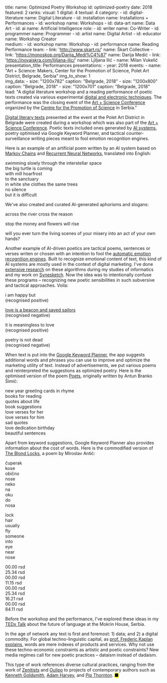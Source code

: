 title: 
    name: Optimized Poetry Workshop
id: optimized-poetry
date: 2018
featured: 2
ranks:
    visual: 1
    digital: 4 
    textual: 4
category: 
    - id: digital-literature
      name: Digital Literature
    - id: installation
      name: Installations + Performances
    - id: workshop
      name: Workshops
    - id: data-art
      name: Data Art
    - id: ai
      name: Artificial Intelligence
role:
    - id: writer
      name: Co-Writer
    - id: programmer
      name: Programmer
    - id: artist
      name: Digital Artist
    - id: educator
      name: Workshop Creator  
medium:
    - id: workshop
      name: Workshop
    - id: performance
      name: Reading Performance
team:
    - link: 'http://www.skart.rs/'
      name: Škart Collective
    - link: 'https://monoskop.org/Darija_Medi%C4%87'
      name: Darija Medić
    - link: 'https://novaiskra.com/ljiljana-ilic/'
      name: Ljiljana Ilić
    - name: Milan Vukelić
presentation_title: Performances
presentations:
    - year: 2018
      events:
        - name: "<span class='italic-style'>Art + Science: Makers</span>, Center for the Promotion of Science, Polet Art District, Belgrade, Serbia"
img_to_show: 1       
img_data:
    - size: "1200x782"
      caption: "Belgrade, 2018"
    - size: "1200x800"
      caption: "Belgrade, 2018"
    - size: "1200x701"
      caption: "Belgrade, 2018"   
lead: "A digital literature workshop and a reading performance of poetic texts created via various experimental <a href='https://en.wikipedia.org/wiki/Electronic_literature' target='_blank'>digital and electronic techniques</a>. The performance was the closing event of the <a href='https://elementarium.cpn.rs/u-centru/artneuroscience-susret-umetnosti-i-nauke/' target='_blank'>Art + Science Conference</a> organized by the <a href='https://www.cpn.edu.rs/en/' target='_blank'>Centre for the Promotion of Science</a> in Serbia."  

<a href='https://en.wikipedia.org/wiki/Electronic_literature' target='_blank'>Digital literary texts</a> presented at the event at the Polet Art District in Belgrade were created during a workshop which was also part of the <a href='https://elementarium.cpn.rs/u-centru/artneuroscience-susret-umetnosti-i-nauke/' target='_blank'>Art + Science Conference</a>. Poetic texts included ones generated by <a href='/work/projects/category/ai'>AI systems</a>, poetry optimised via Google Keyword Planner, and tactical counter-surveillance writing pieces meant to fool emotion recognition engines.

Here is an example of an <span class='italic-style'>artificial poem</span> written by an AI system based on <a href='https://en.wikipedia.org/wiki/Markov_chain' target='_blank'>Markov Chains</a> and <a href='https://en.wikipedia.org/wiki/Recurrent_neural_network' target='_blank'>Recurrent Neural Networks</a>, translated into English:

<div class='quoted-text tiny-quote-style'>
<p>swimming slowly through the interstellar space<br>
the big turtle is coming<br>
with mill hoarfrost<br>
to the sanctuary<br>
in white she clothes the same trees<br>
no silence<br>
but it is difficult</p>
</div>

We've also created and curated AI-generated aphorisms and slogans:

<div class='quoted-text tiny-quote-style'>
<p>across the river cross the reason</p>
<p>stop the money and flowers will rise</p>
<p>will you ever turn the living scenes of your misery into an act of your own hands?</p>
</div>

Another example of AI-driven poetics are <span class='italic-style'>tactical poems</span>, sentences or verses writen or chosen with an intention to fool the <a href='https://en.wikipedia.org/wiki/Emotion_recognition#Automatic' target='_blank'>automatic emotion recognition engines</a>. Built to recognize emotional content of text, this kind of AI systems are mostly used in the context of digital marketing. I've done <a href='/work/writing#research'>extensive research</a> on these algorithms during my studies of informatics and my work on <a href='/work/projects/synesketch'>Synesketch</a>. Now the idea was to intentionally confuse these programs – recognizing new poetic sensibilities in such subversive and tactical approaches. Voila: 

<div class='quoted-text tiny-quote-style'>
<p>i am happy but<br>
(recognised positive)</p>
<p><a href='https://sites.google.com/site/projectgoethe/Home/oskar-davico/hana' target='_blank'>love is a beacon and saved sailors</a><br> 
(recognised negative)</p>
<p>it is meaningless to love<br> 
(recognised positive)</p>
<p>poetry is not dead<br>
(recognised negative)</p>
</div>  

When text is put into the <a href='https://support.google.com/google-ads/answer/7337243?hl=en' target='_blank'>Google Keyword Planner</a>, the app suggests additional words and phrases you can use to improve and optimize the marketing utility of text. Instead of advertisements, we put various poems and reinterpreted the suggestions as <span class='italic-style'>optimized poetry</span>. Here is the optimised version of the poem <a href='https://sites.google.com/site/projectgoethe/Home/antun-branko-imi/pjesnici' target='_blank'><span class='italic-style'>Poets</span></a>, originally written by Antun Branko Šimić:

<div class='quoted-text tiny-quote-style'>
<p>new year greeting cards in rhyme<br>
books for reading<br>
quotes about life<br>
book suggestions<br>
love verses for her<br>
love verses for him<br>
sad quotes<br>
love dedication birthday<br> 
beautiful sentences</p>
</div>

Apart from keyword suggestions, Google Keyword Planner also provides information about the cost of words. Here is the commodified version of <a href='https://sites.google.com/site/projectgoethe/Home/miroslav-antic/plavi-cuperak' target='_blank'><span class='italic-style'>The Blond Locks</span></a>, a poem by Miroslav Antić:

<div class='quoted-text tiny-quote-style'>
<div class='column-wrap'>
<div class="col">
<p>čuperak<br>
kose<br>
obično<br>
nose<br>
neko<br>
na<br>
oku<br> 
do<br>
nosa</p>
</div>
<div class="col">
<p>lock<br>
hair<br>
usually<br>
fly<br>
someone<br>
into<br>
eye<br> 
near<br>
nose</p>
</div>
<div class="col monospace">
<p>00.00 rsd<br>
25.34 rsd<br>
00.00 rsd<br>
11.15 rsd<br>
00.00 rsd<br>
25.34 rsd<br>
16.21 rsd<br> 
00.00 rsd<br>
84.11 rsd</p>
</div>
</div>
</div>

Before the workshop and the performance, I've explored these ideas in my <a href='https://www.youtube.com/watch?v=amLLN_dRdTc' target='_blank'>TEDx Talk</a> about the future of language at the Mokrin House, Serbia.

In the age of network any text is first and foremost: 1) data; and 2) a digital commodity. For global techno-linguistic capital, as <a href='https://infoscience.epfl.ch/record/200539?ln=en' target='_blank'>prof. Frederic Kaplan explains</a>, words are mere indexes of products and services. Why not use these techno-economic constraints as artistic and poetic constraints? New media regimes call for new poetic practices – <span class='italic-style'>dataism</span> instead of dadaism.

This type of work references diverse cultural practices, ranging from the work of <a href='https://monoskop.org/Zenit' target='_blank'>Zenitists</a> and <a href='https://en.wikipedia.org/wiki/Oulipo' target='_blank'>Oulipo</a> to projects of contemporary authors such as <a href='https://monoskop.org/Kenneth_Goldsmith' target='_blank'>Kenneth Goldsmith</a>, <a href='https://ahprojects.com/cvdazzle/' target='_blank'>Adam Harvey</a>, and <a href='https://pipthornton.com/2019/03/12/language-in-the-age-of-algorithmic-reproduction-a-thesis/' target='_blank'>Pip Thornton</a>. <mark>&#9632;</mark>